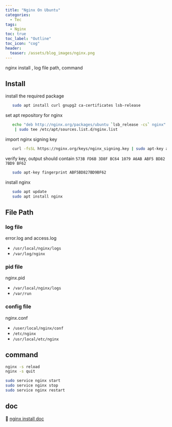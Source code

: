 ```yaml
---
title: "Nginx On Ubuntu"
categories:
  - Tec
tags:
  - Nginx
toc: true
toc_label: "Outline"
toc_icon: "cog"
header:
  teaser: /assets/blog_images/nginx.png
---
```

nginx install , log file path, command

## Install

install the required package
```sh
   sudo apt install curl gnupg2 ca-certificates lsb-release
```

set apt repository for nginx
```sh
   echo "deb http://nginx.org/packages/ubuntu `lsb_release -cs` nginx" \
    | sudo tee /etc/apt/sources.list.d/nginx.list
```

import nginx signing key
```sh
   curl -fsSL https://nginx.org/keys/nginx_signing.key | sudo apt-key add -
```

verify key, output should contain `573B FD6B 3D8F BC64 1079 A6AB ABF5 BD82 7BD9 BF62`
```sh
   sudo apt-key fingerprint ABF5BD827BD9BF62
```

install nginx
```sh
   sudo apt update
   sudo apt install nginx
```

## File Path

### log file
error.log and access.log
- `/usr/local/nginx/logs`
- `/var/log/nginx`

### pid file
nginx.pid
- `/var/local/nginx/logs`
- `/var/run`

### config file
nginx.conf
- `/user/local/nginx/conf`
- `/etc/nginx`
- `/usr/local/etc/nginx`

## command

```sh
nginx -s reload
nginx -s quit

sudo service nginx start
sudo service nginx stop
sudo service nginx restart
```

## doc
🔶 [nginx install doc](http://nginx.org/en/linux_packages.html)